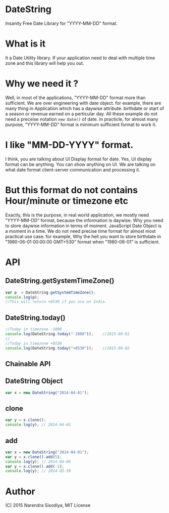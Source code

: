 # DateString
Insanity Free Date Library for "YYYY-MM-DD" format.

# What is it
It a Date Utility library. If your application need to deal with multiple time zone and this library will help you out.

# Why we need it ?
Well, in most of the applications, "YYYY-MM-DD" format more than sufficient. We are over engineering with date object. for example, there are many thing in Application which has a daywise attribute. birthdate or start of a season or revenue earned on a perticular day. All these example do not need a preceise notation `new Date()` of date. In practicle, for almost many purpose, "YYYY-MM-DD" format is minimum sufficient format to work it.

# I like "MM-DD-YYYY" format.
I think, you are talking about UI Display format for date. 
Yes, UI display format can be anything. You can show anything on UI. 
We are talking on what date format client-server communication and processing it.

# But this format do not contains Hour/minute or timezone etc
Exactly, this is the purpose, in real world application, we mostly need "YYYY-MM-DD" format, because the information is daywise.
Why you need to store daywise information in terms of moment. JavaScript Date Object is a moment in a time. 
We do not need precise time format for almost most practical use case.
for example, Why the hell you want to store birthdate in "1980-06-01 00:00:00 GMT+530" format when "1980-06-01" is sufficient.


# API

## DateString.getSystemTimeZone()

```js
var p  = DateString.getSystemTimeZone();
console.log(p);
//This will return +0530 if you are on India.
```
## DateString.today()

```js
//Today in timezone -1000
console.log(DateString.today("-1000"));    //2015-09-01
//
//Today in timezone +0530
console.log(DateString.today("+0530"));    //2015-09-02
```

## Chainable API
## DateString Object
```js
var x = new DateString("2014-04-01");
```
## clone
```js
var y = x.clone();
console.log(y); // 2014-04-01
```
## add
```js
var x = new DateString("2014-04-01");
var y = x.clone().add(5);
console.log(y); // 2014-04-06
var y = x.clone().add(-1);
console.log(y); // 2014-03-30
```


# Author
(C) 2015 Narendra Sisodiya, MIT License
